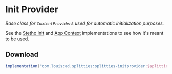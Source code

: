 # Init Provider

*Base class for `ContentProvider`s used for automatic initialization
purposes.*

See the [Stetho Init](../stetho-init) and [App Context](../appctx)
implementations to see how it's meant to be used.

## Download

```groovy
implementation("com.louiscad.splitties:splitties-initprovider:$splitties_version")
```
